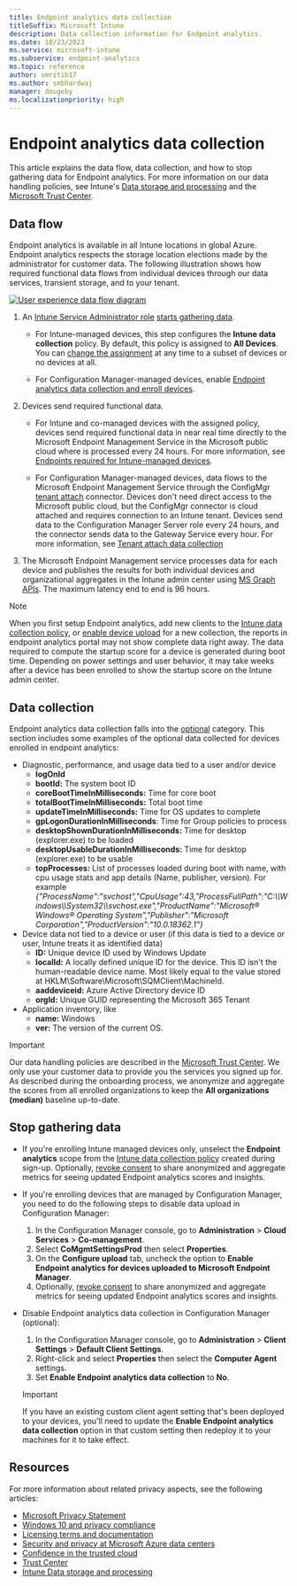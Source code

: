 ```yaml
---
title: Endpoint analytics data collection
titleSuffix: Microsoft Intune
description: Data collection information for Endpoint analytics.
ms.date: 10/23/2023
ms.service: microsoft-intune
ms.subservice: endpoint-analytics
ms.topic: reference
author: smritib17
ms.author: smbhardwaj
manager: dougeby
ms.localizationpriority: high
---
```


# Endpoint analytics data collection

This article explains the data flow, data collection, and how to stop gathering data for Endpoint analytics. For more information on our data handling policies, see Intune's [Data storage and processing](../intune/protect/privacy-data-store-process.md) and the [Microsoft Trust Center](https://www.microsoft.com/trust-center/privacy/data-location).

## <a name="bkmk_flow"></a>Data flow

Endpoint analytics is available in all Intune locations in global Azure. Endpoint analytics respects the storage location elections made by the administrator for customer data. The following illustration shows how required functional data flows from individual devices through our data services, transient storage, and to your tenant. 

[![User experience data flow diagram](media/endpoint-analytics-dataflow.png)](media/endpoint-analytics-dataflow.png#lightbox)

1. An [Intune Service Administrator role](../intune/fundamentals/role-based-access-control.md) [starts gathering data](enroll-intune.md#bkmk_onboard).

    - For Intune-managed devices, this step configures the **Intune data collection** policy. By default, this policy is assigned to **All Devices**. You can [change the assignment](settings.md#bkmk_set) at any time to a subset of devices or no devices at all.

    - For Configuration Manager-managed devices, enable [Endpoint analytics data collection and enroll devices](enroll-configmgr.md#bkmk_cm_enroll).

1. Devices send required functional data.

    - For Intune and co-managed devices with the assigned policy, devices send required functional data in near real time directly to the Microsoft Endpoint Management Service in the Microsoft public cloud where is processed every 24 hours. For more information, see [Endpoints required for Intune-managed devices](troubleshoot.md#endpoints-required-for-intune-managed-devices).

    - For Configuration Manager-managed devices, data flows to the Microsoft Endpoint Management Service through the ConfigMgr [tenant attach](../configmgr/tenant-attach/device-sync-actions.md) connector. Devices don't need direct access to the Microsoft public cloud, but the ConfigMgr connector is cloud attached and requires connection to an Intune tenant. Devices send data to the Configuration Manager Server role every 24 hours, and the connector sends data to the Gateway Service every hour. For more information, see [Tenant attach data collection](../configmgr/tenant-attach/data-collection.md)

1. The Microsoft Endpoint Management service processes data for each device and publishes the results for both individual devices and organizational aggregates in the Intune admin center using [MS Graph APIs](/graph/api/resources/intune-device-mgt-conceptual?view=graph-rest-beta&preserve-view=true). The maximum latency end to end is 96 hours.
  
> [!NOTE]  
> When you first setup Endpoint analytics, add new clients to the [Intune data collection policy](settings.md#bkmk_profile), or [enable device upload](../configmgr/tenant-attach/device-sync-actions.md#bkmk_edit) for a new collection, the reports in endpoint analytics portal may not show complete data right away. The data required to compute the startup score for a device is generated during boot time. Depending on power settings and user behavior, it may take weeks after a device has been enrolled to show the startup score on the Intune admin center.

## <a name="bkmk_datacollection"></a> Data collection

Endpoint analytics data collection falls into the [optional](../intune/protect/privacy-data-collect.md#optional-data) category. This section includes some examples of the optional data collected for devices enrolled in endpoint analytics:

- Diagnostic, performance, and usage data tied to a user and/or device
  - **logOnId**
  - **bootId:** The system boot ID
  - **coreBootTimeInMilliseconds:** Time for core boot
  - **totalBootTimeInMilliseconds:** Total boot time
  - **updateTimeInMilliseconds:** Time for OS updates to complete
  - **gpLogonDurationInMilliseconds**: Time for Group policies to process
  - **desktopShownDurationInMilliseconds:** Time for desktop (explorer.exe) to be loaded
  - **desktopUsableDurationInMilliseconds:** Time for desktop (explorer.exe) to be usable
  - **topProcesses:** List of processes loaded during boot with name, with cpu usage stats and app details (Name, publisher, version). For example *{\"ProcessName\":\"svchost\",\"CpuUsage\":43,\"ProcessFullPath\":\"C:\\\\Windows\\\\System32\\\\svchost.exe\",\"ProductName\":\"Microsoft&reg; Windows&reg; Operating System\",\"Publisher\":\"Microsoft Corporation\",\"ProductVersion\":\"10.0.18362.1\"}*
- Device data not tied to a device or user (if this data is tied to a device or user, Intune treats it as identified data)
  - **ID:** Unique device ID used by Windows Update
  - **localId:** A locally defined unique ID for the device. This ID isn't the human-readable device name. 
  Most likely equal to the value stored at HKLM\Software\Microsoft\SQMClient\MachineId.
  - **aaddeviceid:** Azure Active Directory device ID
  - **orgId:** Unique GUID representing the Microsoft 365 Tenant
- Application inventory, like
  - **name:** Windows
  - **ver:** The version of the current OS.

> [!IMPORTANT]  
> Our data handling policies are described in the [Microsoft Trust Center](https://www.microsoft.com/trust-center/privacy/data-location). We only use your customer data to provide you the services you signed up for. As described during the onboarding process, we anonymize and aggregate the scores from all enrolled organizations to keep the **All organizations (median)** baseline up-to-date.

## <a name="bkmk_stop"></a> Stop gathering data

- If you're enrolling Intune managed devices only, unselect the **Endpoint analytics** scope from  the [Intune data collection policy](settings.md#bkmk_profile) created during sign-up. Optionally, [revoke consent](settings.md#bkmk_consent) to share anonymized and aggregate metrics for seeing updated Endpoint analytics scores and insights.

- If you're enrolling devices that are managed by Configuration Manager, you need to do the following steps to disable data upload in Configuration Manager:

   1. In the Configuration Manager console, go to **Administration** > **Cloud Services** > **Co-management**.
   1. Select **CoMgmtSettingsProd** then select **Properties**.
   1. On the **Configure upload** tab, uncheck the option to **Enable Endpoint analytics for devices uploaded to Microsoft Endpoint Manager**.
   1. Optionally, [revoke consent](settings.md#bkmk_consent) to share anonymized and aggregate metrics for seeing updated Endpoint analytics scores and insights.

- Disable Endpoint analytics data collection in Configuration Manager (optional):

   1. In the Configuration Manager console, go to **Administration** > **Client Settings** > **Default Client Settings**.
   1. Right-click and select **Properties** then select the **Computer Agent** settings.
   1. Set **Enable Endpoint analytics data collection** to **No**.
  > [!Important]
  > If you have an existing custom client agent setting that's been deployed to your devices, you'll need to update the **Enable Endpoint analytics data collection** option in that custom setting then redeploy it to your machines for it to take effect.

## Resources

For more information about related privacy aspects, see the following articles:

- [Microsoft Privacy Statement](https://go.microsoft.com/fwlink/?LinkId=521839)
- [Windows 10 and privacy compliance](/windows/privacy/windows-10-and-privacy-compliance)
- [Licensing terms and documentation](https://www.microsoft.com/licensing/terms)  
- [Security and privacy at Microsoft Azure data centers](https://azure.microsoft.com/global-infrastructure/)  
- [Confidence in the trusted cloud](https://azure.microsoft.com/overview/trusted-cloud/)  
- [Trust Center](https://www.microsoft.com/trustcenter)
- [Intune Data storage and processing](../intune/protect/privacy-data-store-process.md)
